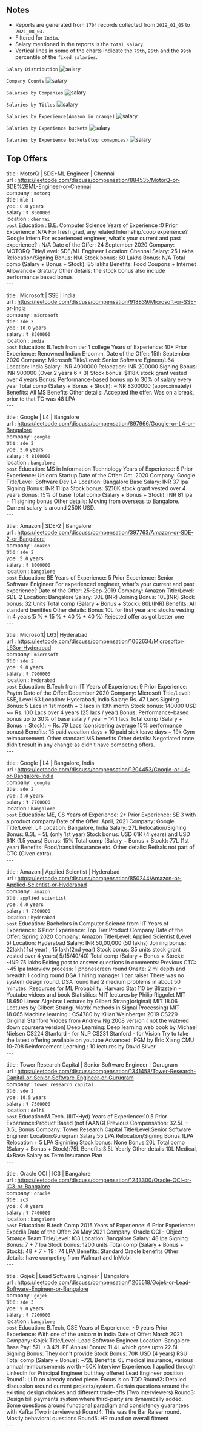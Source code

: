 ## Notes
- Reports are generated from `1704` records collected from `2019_01_05` to `2021_08_04`.
- Filtered for `India`.<br>
- Salary mentioned in the reports is the `total salary`.<br>
- Vertical lines in some of the charts indicate the `75th`, `95th` and the `99th` percentile of the `fixed salaries`.<br>

`Salary Distribution`
![salary](../imgs/salary_distribution_dark_total.png)

`Company Counts`
![salary](../imgs/company_distribution_dark_total.png)

`Salaries by Companies`
![salary](../imgs/company_salary_distribution_dark_total.png)

`Salaries by Titles`
![salary](../imgs/title_salary_distribution_dark_total.png)

`Salaries by Experience(Amazon in orange)`
![salary](../imgs/yoe_salary_distribution_dark_total.png)

`Salaries by Experience buckets`
![salary](../imgs/yoebucket_salary_distribution_dark_total.png)

`Salaries by Experience buckets(top comapnies)`
![salary](../imgs/top_companies_salary_distribution_dark_total.png)

## Top Offers

title : MotorQ | SDE+ML Engineer | Chennai<br>url : https://leetcode.com/discuss/compensation/884535/MotorQ-or-SDE%2BML-Engineer-or-Chennai<br>company : `motorq`<br>title : `mle 1`<br>yoe : `0.0` years<br>salary : `₹ 8500000`<br>location : `chennai`<br>`post`
Education : B.E. Computer Science
Years of Experience :0
Prior Experience :N/A
For fresh grad, any related Internship/coop experience? : Google Intern
For experienced engineer, what's your current and past experience? : N/A
Date of the Offer: 24 September 2020
Company: MOTORQ
Title/Level: SDE/ML Engineer
Location: Chennai
Salary: 25 Lakhs
Relocation/Signing Bonus: N/A
Stock bonus: 60 Lakhs
Bonus: N/A
Total comp (Salary + Bonus + Stock): 85 lakhs
Benefits: Food Coupons + Internet Allowance+ Gratuity
Other details: the stock bonus also include performance based bonus<br>---

title : Microsoft | SSE | India<br>url : https://leetcode.com/discuss/compensation/918839/Microsoft-or-SSE-or-India<br>company : `microsoft`<br>title : `sde 2`<br>yoe : `10.0` years<br>salary : `₹ 8300000`<br>location : `india`<br>`post`
Education: B.Tech from tier 1 college
Years of Experience: 10+
Prior Experience: Renowned Indian E-comm.
Date of the Offer: 15th September 2020
Company: Microsoft
Title/Level: Senior Software Egineer/L64
Location: India
Salary: INR 4900000
Relocation: INR 200000
Signing Bonus: INR 900000 (Over 2 years 6 + 3)
Stock bonus: $118K stock grant vested over 4 years
Bonus: Performance-based bonus up to 30% of salary every year
Total comp (Salary + Bonus + Stock): ~INR 8300000 (approximately)
Benefits: All MS Benefits
Other details: Accepted the offer.
Was on a break, prior to that TC was 48 LPA<br>---

title : Google | L4 | Bangalore<br>url : https://leetcode.com/discuss/compensation/897966/Google-or-L4-or-Bangalore<br>company : `google`<br>title : `sde 2`<br>yoe : `5.0` years<br>salary : `₹ 8100000`<br>location : `bangalore`<br>`post`
Education: MS in Information Technology
Years of Experience: 5
Prior Experience: Unicorn Startup
Date of the Offer: Oct. 2020
Company: Google
Title/Level: Software Dev L4
Location: Bangalore
Base Salary: INR 37 lpa
Signing Bonus: INR 11 lpa
Stock bonus: $210K stock grant vested over 4 years
Bonus: 15% of base
Total comp (Salary + Bonus + Stock): INR 81 lpa + 11 signing bonus
Other details: Moving from overseas to Bangalore. Current salary is around 250K USD.<br>---

title : Amazon | SDE-2 | Bangalore<br>url : https://leetcode.com/discuss/compensation/397763/Amazon-or-SDE-2-or-Bangalore<br>company : `amazon`<br>title : `sde 2`<br>yoe : `5.0` years<br>salary : `₹ 8000000`<br>location : `bangalore`<br>`post`
Education: BE
Years of Experience: 5
Prior Experience: Senior Software Enigineer
For experienced engineer, what's your current and past experience?
Date of the Offer: 25-Sep-2019
Company: Amazon
Title/Level: SDE-2
Location: Bangalore
Salary: 30L (INR)
Joining Bonus: 10L(INR)
Stock bonus: 32 Units
Total comp (Salary + Bonus + Stock): 80L(INR)
Benefits: All standard benifites
Other details: Bonus 10L for first year and stocks vesting in 4 years(5 % + 15 % + 40 % + 40 %)
Rejected offer as got better one<br>---

title : Microsoft| L63| Hyderabad<br>url : https://leetcode.com/discuss/compensation/1062634/Microsoftor-L63or-Hyderabad<br>company : `microsoft`<br>title : `sde 2`<br>yoe : `9.0` years<br>salary : `₹ 7900000`<br>location : `hyderabad`<br>`post`
Education: B.Tech from IIT
Years of Experience: 9
Prior Experience: Paytm
Date of the Offer: December 2020
Company: Microsoft
Title/Level: SSE, Level 63
Location: Hyderabad, India
Salary: Rs. 47 Lacs
Signing Bonus: 5 Lacs in 1st month + 3 lacs in 13th month
Stock bonus: 140000 USD ~= Rs. 100 Lacs over 4 years (25 lacs / year)
Bonus: Performance-based bonus up to 30% of base salary / year = 14.1 lacs
Total comp (Salary + Bonus + Stock): ~ Rs. 79 Lacs (considering average 15% performance bonus)
Benefits: 15 paid vacation days + 10 paid sick leave days + 19k Gym reimbursement. Other standard MS benefits
Other details: Negotiated once, didn't result in any change as didn't have competing offers.<br>---

title : Google | L4 | Bangalore, India<br>url : https://leetcode.com/discuss/compensation/1204453/Google-or-L4-or-Bangalore-India<br>company : `google`<br>title : `sde 2`<br>yoe : `2.0` years<br>salary : `₹ 7700000`<br>location : `bangalore`<br>`post`
Education: ME, CS
Years of Experience: 2+
Prior Experience: SE 3 with a product company
Date of the Offer: April, 2021
Company: Google
Title/Level: L4
Location: Bangalore, India
Salary: 27L
Relocation/Signing Bonus: 8.3L + 5L (only 1st year)
Stock bonus: USD 61K (4 years) and USD 61K (1.5 years)
Bonus: 15%
Total comp (Salary + Bonus + Stock): 77L (1st year)
Benefits: Food/transit/insurance etc.
Other details: Retirals not part of CTC (Given extra).<br>---

title : Amazon | Applied Scientist | Hyderabad<br>url : https://leetcode.com/discuss/compensation/850244/Amazon-or-Applied-Scientist-or-Hyderabad<br>company : `amazon`<br>title : `applied scientist`<br>yoe : `6.0` years<br>salary : `₹ 7500000`<br>location : `hyderabad`<br>`post`
Education: Bachelors in Computer Science from IIT
Years of Experience: 6
Prior Experience: Top Tier Product Company
Date of the Offer: Spring 2020
Company: Amazon
Title/Level: Applied Scientist (Level 5)
Location: Hyderabad
Salary: INR 50,00,000 (50 lakhs)
Joining bonus: 22lakh( 1st year) , 15 lakh(2nd year)
Stock bonus: 35 units stock grant vested over 4 years( 5/15/40/40)
Total comp (Salary + Bonus + Stock): ~INR 75 lakhs
Editing post to answer questions in comments:
Previous CTC: ~45 lpa
Interview process:
1 phonescreen round
Onsite:
2 ml depth and breadth
1 coding round DSA
1 hiring manager
1 bar raiser
There was no system design round. DSA round had 2 medium problems in about 50 minutes.
Resources for ML
Probability:
Harvard Stat 110 by Blitzstein - Youtube videos and book
Statisitics:
MIT lectures by Philip Riggolet MIT 18.650
Linear Algebra:
Lectures by Gilbert Strang(original) MIT 18.06
Lectures by Gilbert Strang( Matrix methods in Signal Processing) MIT 18.065
Machine learning :
CS4780 by Kilian Weinberger 2019
CS229 Original Stanford Vidoes from Andrew Ng 2008 version ( not the watered down coursera version)
Deep Learning:
Deep learning web book by Michael Nielsen
CS224 Stanford - for NLP
CS231 Stanford - for Vision
Try to take the latest offering available on youtube
Advanced:
PGM by Eric Xiang CMU 10-708
Reinforcement Learning :
10 lectures by David Silver<br>---

title : Tower Research Capital | Senior Software Engineer | Gurugram<br>url : https://leetcode.com/discuss/compensation/1341458/Tower-Research-Capital-or-Senior-Software-Engineer-or-Gurugram<br>company : `tower research capital`<br>title : `sde 2`<br>yoe : `10.5` years<br>salary : `₹ 7500000`<br>location : `delhi`<br>`post`
Education:M.Tech. (IIIT-Hyd)
Years of Experience:10.5
Prior Experience:Product Based (not FAANG)
Previous Compensation: 32.5L + 3.5L Bonus
Company: Tower Research Capital
Title/Level:Senior Software Engineer
Location:Gurugram
Salary:55 LPA
Relocation/Signing Bonus:1LPA Relocation + 5 LPA Signining
Stock bonus: None
Bonus:20L
Total comp (Salary + Bonus + Stock):75L
Benefits:3.5L Yearly
Other details:10L Medical, 4xBase Salary as Term Insurance Plan<br>---

title : Oracle OCI | IC3 | Bangalore<br>url : https://leetcode.com/discuss/compensation/1243300/Oracle-OCI-or-IC3-or-Bangalore<br>company : `oracle`<br>title : `ic3`<br>yoe : `6.0` years<br>salary : `₹ 7400000`<br>location : `bangalore`<br>`post`
Education: B.tech Comp 2015
Years of Experience: 6
Prior Experience: Expedia
Date of the Offer: 24 May 2021
Company: Oracle OCI - Object Stoarge Team
Title/Level: IC3
Location: Bangalore
Salary: 48 lpa
Signing Bonus: 7 + 7 lpa
Stock bonus: 1200 units
Total comp (Salary + Bonus + Stock): 48 + 7 + 19 : 74 LPA
Benefits: Standard Oracle benefits
Other details: have competing from Walmart and InMobi<br>---

title : Gojek | Lead Software Engineer | Bangalore<br>url : https://leetcode.com/discuss/compensation/1205518/Gojek-or-Lead-Software-Engineer-or-Bangalore<br>company : `gojek`<br>title : `sde 3`<br>yoe : `9.0` years<br>salary : `₹ 7200000`<br>location : `bangalore`<br>`post`
Education: B.Tech, CSE
Years of Experience: ~9 years
Prior Experience: With one of the unicorn in India
Date of Offer: March 2021
Company: Gojek
Title/Level: Lead Software Engineer
Location: Bangalore
Base Pay: 57L +3.42L PF
Annual Bonus: 11.4L which goes upto 22.8L
Signing Bonus: They don't provide
Stock Bonus: 70K USD (4 years) RSU
Total comp (Salary + Bonus): ~72L
Benefits: 6L medical insurance, various annual reimbursements worth ~50K
Interview Experience:
I applied through LinkedIn for Principal Engineer but they offered Lead Engineer position
Round1: LLD on already coded piece. Focus is on TDD
Round2: Detailed discussion around current projects/system. Certain questions around the existing design choices and different trade-offs (Two interviewers)
Round3: Design bill payments system where third-party are dynamically added. Some questions around functional paradigm and consistency guarantees with Kafka (Two interviewers)
Round4: This was the Bar Raiser round. Mostly behavioral questions
Round5: HR round on overall fitment<br>---
